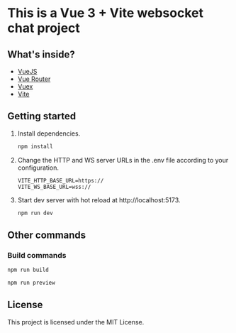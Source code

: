 # This is a Vue 3 + Vite websocket chat project

## What's inside?

- [VueJS](https://vuejs.org)
- [Vue Router](https://router.vuejs.org)
- [Vuex](https://vuex.vuejs.org)
- [Vite](https://vitejs.dev)

## Getting started

1. Install dependencies.
   ```bash
   npm install
   ```
   
2. Change the HTTP and WS server URLs in the .env file according to your configuration.
   ```
   VITE_HTTP_BASE_URL=https://
   VITE_WS_BASE_URL=wss://
   ```

3. Start dev server with hot reload at http://localhost:5173.
   ```bash
   npm run dev
   ```
   
## Other commands

### Build commands
```bash
npm run build
```
```bash
npm run preview
```

## License

This project is licensed under the MIT License.
